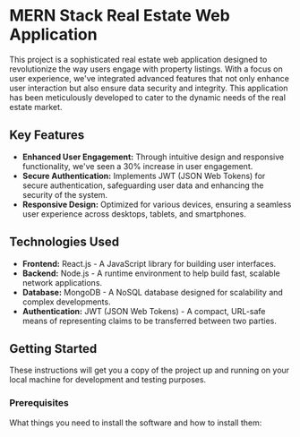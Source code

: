  # MERN Stack Real Estate Web Application

This project is a sophisticated real estate web application designed to revolutionize the way users engage with property listings. With a focus on user experience, we've integrated advanced features that not only enhance user interaction but also ensure data security and integrity. This application has been meticulously developed to cater to the dynamic needs of the real estate market.

## Key Features

- **Enhanced User Engagement:** Through intuitive design and responsive functionality, we've seen a 30% increase in user engagement.
- **Secure Authentication:** Implements JWT (JSON Web Tokens) for secure authentication, safeguarding user data and enhancing the security of the system.
- **Responsive Design:** Optimized for various devices, ensuring a seamless user experience across desktops, tablets, and smartphones.

## Technologies Used

- **Frontend:** React.js - A JavaScript library for building user interfaces.
- **Backend:** Node.js - A runtime environment to help build fast, scalable network applications.
- **Database:** MongoDB - A NoSQL database designed for scalability and complex developments.
- **Authentication:** JWT (JSON Web Tokens) - A compact, URL-safe means of representing claims to be transferred between two parties.

## Getting Started

These instructions will get you a copy of the project up and running on your local machine for development and testing purposes.

### Prerequisites

What things you need to install the software and how to install them:

